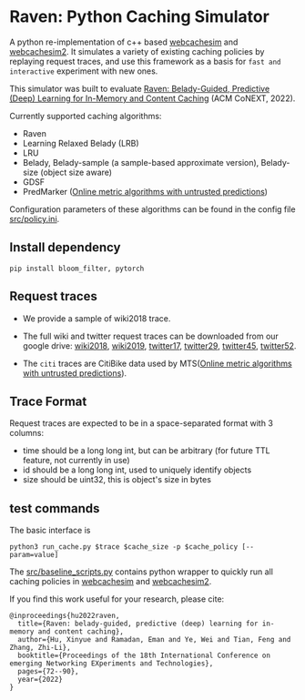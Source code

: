 # Raven: Python Caching Simulator
A python re-implementation of c++ based [webcachesim](https://github.com/dasebe/webcachesim) and [webcachesim2](https://github.com/sunnyszy/lrb). It simulates a variety of existing caching policies by replaying request traces, and use this framework as a basis for `fast and interactive` experiment with new ones.

This simulator was built to evaluate [Raven: Belady-Guided, Predictive (Deep) Learning for In-Memory and Content Caching](https://dl.acm.org/doi/abs/10.1145/3555050.3569134) 
 (ACM CoNEXT, 2022).

Currently supported caching algorithms:
- Raven
- Learning Relaxed Belady (LRB)
- LRU
- Belady, Belady-sample (a sample-based approximate version), Belady-size (object size aware)
- GDSF
- PredMarker ([Online metric algorithms with untrusted predictions](https://github.com/adampolak/mts-with-predictions))

Configuration parameters of these algorithms can be found in the config file [src/policy.ini](https://github.com/RavenCaching/raven/blob/main/src/policy.ini).

## Install dependency
```
pip install bloom_filter, pytorch
```

## Request traces
- We provide a sample of wiki2018 trace. 
- The full wiki and twitter request traces can be downloaded from our google drive: [wiki2018](https://drive.google.com/file/d/1LxKznCejOl_aFhTsC99yBIYM2kwhjdDt/view?usp=drive_link), 
[wiki2019](https://drive.google.com/file/d/1nFgo0MYoop6g87kE_4YIByu1mKC3JLdm/view?usp=drive_link), [twitter17](https://drive.google.com/file/d/1AqkivM-ju3NtXMbw8SaSMAoWTu61elMt/view?usp=drive_link),
[twitter29](https://drive.google.com/file/d/143JgWKlY9syrI05DdVHhdUcZIeVwPBVq/view?usp=drive_link), [twitter45](https://drive.google.com/file/d/1hmgyShbLs8EYwWqJtf3Yo_DKjDOJ0P03/view?usp=drive_link),
[twitter52](https://drive.google.com/file/d/16GQqkWB8Ul1cXjKkkYKRP_NAqXdSPb4-/view?usp=drive_link).

- The `citi` traces are CitiBike data used by MTS([Online metric algorithms with untrusted predictions](https://github.com/adampolak/mts-with-predictions)).

## Trace Format
Request traces are expected to be in a space-separated format with 3 columns:
- time should be a long long int, but can be arbitrary (for future TTL feature, not currently in use)
- id should be a long long int, used to uniquely identify objects
- size should be uint32, this is object's size in bytes

## test commands
The basic interface is
 ```
 python3 run_cache.py $trace $cache_size -p $cache_policy [--param=value]
 ```
The [src/baseline_scripts.py](https://github.com/RavenCaching/raven/blob/main/src/baseline_scripts.py) contains python wrapper to quickly run all caching policies in [webcachesim](https://github.com/dasebe/webcachesim) and [webcachesim2](https://github.com/sunnyszy/lrb).

If you find this work useful for your research, please cite:
```bibtext
@inproceedings{hu2022raven,
  title={Raven: belady-guided, predictive (deep) learning for in-memory and content caching},
  author={Hu, Xinyue and Ramadan, Eman and Ye, Wei and Tian, Feng and Zhang, Zhi-Li},
  booktitle={Proceedings of the 18th International Conference on emerging Networking EXperiments and Technologies},
  pages={72--90},
  year={2022}
}
